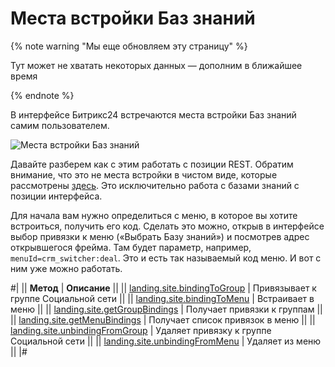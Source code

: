 # Места встройки Баз знаний

{% note warning "Мы еще обновляем эту страницу" %}

Тут может не хватать некоторых данных — дополним в ближайшее время

{% endnote %}

В интерфейсе Битрикс24 встречаются места встройки Баз знаний самим пользователем.

![Места встройки Баз знаний](_images/application_embedding.png)

Давайте разберем как с этим работать с позиции REST. Обратим внимание, что это не места встройки в чистом виде, которые рассмотрены [здесь](../../../widgets/index.md). Это исключительно работа с базами знаний с позиции интерфейса.

Для начала вам нужно определиться с меню, в которое вы хотите встроиться, получить его код. Сделать это можно, открыв в интерфейсе выбор привязки к меню («Выбрать Базу знаний») и посмотрев адрес открывшегося фрейма. Там будет параметр, например, `menuId=crm_switcher:deal`. Это и есть так называемый код меню. И вот с ним уже можно работать.


#|
|| **Метод** | **Описание** ||
|| [landing.site.bindingToGroup](./landing-site-binding-to-group.md) | Привязывает к группе Социальной сети ||
|| [landing.site.bindingToMenu](./landing-site-binding-to-menu.md) | Встраивает в меню ||
|| [landing.site.getGroupBindings](./landing-site-get-group-bindings.md) | Получает привязки к группам ||
|| [landing.site.getMenuBindings](./landing-site-get-menu-bindings.md) | Получает список привязок в меню ||
|| [landing.site.unbindingFromGroup](./landing-site-unbinding-from-group.md) | Удаляет привязку к группе Социальной сети ||
|| [landing.site.unbindingFromMenu](./landing-site-unbinding-from-menu.md) | Удаляет из меню ||
|#
